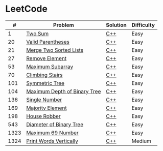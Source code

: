 # LeetCode

| # | Problem | Solution | Difficulty|
|---| ------- | -------- |-------|
|1|[Two Sum][p1]|[C++][p1sol]|Easy
|20|[Valid Parentheses][p20]|[C++][p20sol]|Easy
|21|[Merge Two Sorted Lists][p21]|[C++][p21sol]|Easy
|27|[Remove Element][p27]|[C++][p27sol]|Easy
|53|[Maximum Subarray][p53]|[C++][p53sol]|Easy
|70|[Climbing Stairs][p70]|[C++][p70sol]|Easy
|101|[Symmetric Tree][p101]|[C++][p101sol]|Easy
|104|[Maximum Depth of Binary Tree][p104]|[C++][p104sol]|Easy
|136|[Single Number][p136]|[C++][p136sol]|Easy
|169|[Majority Element][p169]|[C++][p169sol]|Easy
|198|[House Robber][p198]|[C++][p198sol]|Easy
|543|[Diameter of Binary Tree][p543]|[C++][p543sol]|Easy
|1323|[Maximum 69 Number][p1323]|[C++][p1323sol]|Easy
|1324|[Print Words Vertically][p1324]|[C++][p1324sol]|Medium


[p1]:https://leetcode.com/problems/two-sum/
[p1sol]:./Problems/1.%20Two%20Sum.md
[p2]:https://leetcode.com/problems/add-two-numbers/
[p2sol]:./Problems/2.%20Add%20Two%20Numbers.md
[p20]:https://leetcode.com/problems/valid-parentheses/
[p20sol]:./Problems/20.%20Valid%20Parentheses.md
[p21]:https://leetcode.com/problems/merge-two-sorted-lists/
[p21sol]:./Problems/21.%20Merge%20Two%20Sorted%20Lists.md
[p27]:https://leetcode.com/problems/remove-element/
[p27sol]:./Problems/27.%20Remove%20Element.md
[p53]:https://leetcode.com/problems/maximum-subarray/
[p53sol]:./Problems/53.%20Maximum%20Subarray.md
[p70]:https://leetcode.com/problems/climbing-stairs/
[p70sol]:./Problems/70.%20Climbing%20Stairs.md
[p101]:https://leetcode.com/problems/symmetric-tree/
[p101sol]:./Problems/101.%20Symmetric%20Tree.md
[p104]:https://leetcode.com/problems/maximum-depth-of-binary-tree/
[p104sol]:./Problems/104.%20Maximum%20Depth%20of%20Binary%20Tree.md
[p136]:https://leetcode.com/problems/single-number/
[p136sol]:./Problems/136.%20Single%20Number.md
[p169]:https://leetcode.com/problems/majority-element/
[p169sol]:./Problems/169.%20Majority%20Element.md
[p198]:https://leetcode.com/problems/house-robber/
[p198sol]:./Problems/198.%20House%20Robber.md
[p543]:https://leetcode.com/problems/diameter-of-binary-tree/
[p543sol]:./Problems/543.%20Diameter%20of%20Binary%20Tree.md
[p1323]:https://leetcode.com/contest/weekly-contest-172/problems/maximum-69-number/
[p1323sol]:./Contest/Weekly%20Contest%20172/1323.%20Maximum%2069%20Number.md
[p1324]:https://leetcode.com/contest/weekly-contest-172/problems/print-words-vertically/
[p1324sol]:./Contest/Weekly%20Contest%20172/1324.%20Print%20Words%20Vertically.md

